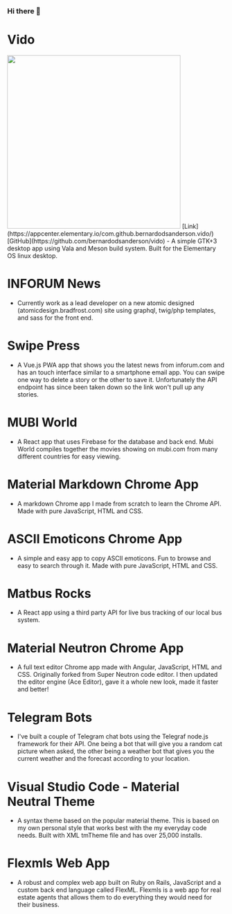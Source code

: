 ### Hi there 👋

# Vido
<img src="https://user-images.githubusercontent.com/5623786/131567961-8af736b4-c4f7-49e5-a7b0-8ec409d01edd.png" data-canonical-src="https://user-images.githubusercontent.com/5623786/131567961-8af736b4-c4f7-49e5-a7b0-8ec409d01edd.png" width="400" />
[Link](https://appcenter.elementary.io/com.github.bernardodsanderson.vido/)
[GitHub](https://github.com/bernardodsanderson/vido)
- A simple GTK+3 desktop app using Vala and Meson build system. Built for the Elementary OS linux desktop.

# INFORUM News
- Currently work as a lead developer on a new atomic designed (atomicdesign.bradfrost.com) site using graphql, twig/php templates, and sass for the front end.

# Swipe Press
- A Vue.js PWA app that shows you the latest news from inforum.com and has an touch interface similar to a smartphone email app. You can swipe one way to delete a story or the other to save it. Unfortunately the API endpoint has since been taken down so the link won't pull up any stories.

# MUBI World
- A React app that uses Firebase for the database and back end. Mubi World compiles together the movies showing on mubi.com from many different countries for easy viewing.

# Material Markdown Chrome App
- A markdown Chrome app I made from scratch to learn the Chrome API. Made with pure JavaScript, HTML and CSS.

# ASCII Emoticons Chrome App
- A simple and easy app to copy ASCII emoticons. Fun to browse and easy to search through it. Made with pure JavaScript, HTML and CSS.

# Matbus Rocks
- A React app using a third party API for live bus tracking of our local bus system.

# Material Neutron Chrome App
- A full text editor Chrome app made with Angular, JavaScript, HTML and CSS. Originally forked from Super Neutron code editor. I then updated the editor engine (Ace Editor), gave it a whole new look, made it faster and better!

# Telegram Bots
- I've built a couple of Telegram chat bots using the Telegraf node.js framework for their API. One being a bot that will give you a random cat picture when asked, the other being a weather bot that gives you the current weather and the forecast according to your location.

# Visual Studio Code - Material Neutral Theme
- A syntax theme based on the popular material theme. This is based on my own personal style that works best with the my everyday code needs. Built with XML tmTheme file and has over 25,000 installs.

# Flexmls Web App
- A robust and complex web app built on Ruby on Rails, JavaScript and a custom back end language called FlexML. Flexmls is a web app for real estate agents that allows them to do everything they would need for their business.
